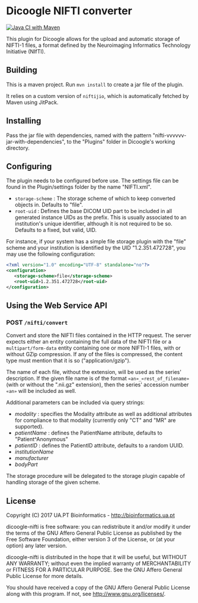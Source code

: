 Dicoogle NIFTI converter
========================

[![Java CI with Maven](https://github.com/Enet4/dicoogle-nifti/actions/workflows/maven.yml/badge.svg)](https://github.com/Enet4/dicoogle-nifti/actions/workflows/maven.yml)

This plugin for Dicoogle allows for the upload and automatic storage of
NIFTI-1 files, a format defined by the Neuroimaging Informatics Technology 
Initiative (NIfTI).

Building
---------

This is a maven project. Run `mvn install` to create a jar file of the plugin.

It relies on a custom version of `niftijio`, which is automatically fetched by Maven using JitPack.

Installing
----------

Pass the jar file with dependencies, named with the pattern "nifti-vvvvvv-jar-with-dependencies",
to the "Plugins" folder in Dicoogle's working directory.

Configuring
-----------

The plugin needs to be configured before use. The settings file can be found
in the Plugin/settings folder by the name "NIFTI.xml".

 - `storage-scheme` : The storage scheme of which to keep converted objects in.
                      Defaults to "file".
 - `root-uid` : Defines the base DICOM UID part to be included in all generated
                instance UIDs as the prefix. This is usually associated to an
                institution's unique identifier, although it is not required to
                be so. Defaults to a fixed, but valid, UID.

For instance, if your system has a simple file storage plugin with the "file"
scheme and your institution is identified by the UID "1.2.351.472728", you may
use the following configuration:

```xml
<?xml version="1.0" encoding="UTF-8" standalone="no"?>
<configuration>
   <storage-scheme>file</storage-scheme>
   <root-uid>1.2.351.472728</root-uid>
</configuration>
```

Using the Web Service API
-------------------------

### **POST** `/nifti/convert`

Convert and store the NIFTI files contained in the HTTP request.
The server expects either an entity containing the full data of the NIFTI file or a
`multipart/form-data` entity containing one or more NIFTI-1 files, with or without GZip
compression. If any of the files is compressed, the content type must mention that it is
so ("application/gzip").

The name of each file, without the extension, will be used as the series' description.
If the given file name is of the format `«an»_«rest_of_filename»` (with or without the
".nii.gz" extension), then the series' accession number `«an»` will be included as well. 

Additional parameters can be included via query strings:

  - _modality_ : specifies the Modality attribute as well as additional attributes for
  compliance to that modality (currently only "CT" and "MR" are supported).
  - _patientName_ : defines the PatientName attribute, defaults to "Patient^Anonymous"
  - _patientID_ : defines the PatientID attribute, defaults to a random UUID.
  - _institutionName_
  - _manufacturer_
  - _bodyPart_

The storage procedure will be delegated to the storage plugin capable of
handling storage of the given scheme.

## License

Copyright (C) 2017 UA.PT Bioinformatics - http://bioinformatics.ua.pt

dicoogle-nifti is free software: you can redistribute it and/or modify
it under the terms of the GNU Affero General Public License as
published by the Free Software Foundation, either version 3 of the
License, or (at your option) any later version.

dicoogle-nifti is distributed in the hope that it will be useful,
but WITHOUT ANY WARRANTY; without even the implied warranty of
MERCHANTABILITY or FITNESS FOR A PARTICULAR PURPOSE.  See the
GNU Affero General Public License for more details.

You should have received a copy of the GNU Affero General Public License
along with this program.  If not, see <http://www.gnu.org/licenses/>.
